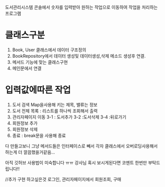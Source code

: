 도서관리시스템
콘솔에서 숫자를 입력받아 원하는 작업으로 이동하여 작업을 처리하는 프로그램

클래스구분
=======================
1. Book, User 클래스에서 데이터 구조정의
2. BookRepository에서 데이터 생성및 
데이터생성,삭제 메소드 생성후 연결.
3. 메서드 기능에 맞는 클래스구현
4. 메인문에서 연결

입력값에따른 작업
==================
1. 도서 검색 Map을사용해 키는 제목, 밸류는 정보
2.  도서 전체 목록  : 리스트를 하나씩 조회해서 출력
3. 관리자페이지 이동
    3-1 : 도서추가
    3-2 :도서삭제 
    3-4 :뒤로가기
4. 회원정보 추가
5. 회원정보 삭제
0. 종료 : break문을 사용해 종료


다 만들고보니 그냥 메서드들은 인터페이스로 빼서 
각자 클래스에서 오버로딩사용해서하는게 더 깔끔했을거같음...

아직 깃허브 사용법이 미숙합니다 ㅠㅠ 강사님 혹시 보시게된다면 코멘트 한번만 부탁드립니다!!

//추가 구현 하고싶은것
로그인, 관리자페이지에서 회원조회, 구매